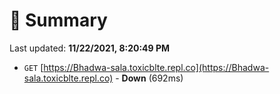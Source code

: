 # 📖 Summary
Last updated: **11/22/2021, 8:20:49 PM**

- `GET` [https://Bhadwa-sala.toxicblte.repl.co](https://Bhadwa-sala.toxicblte.repl.co) - **Down** (692ms)
